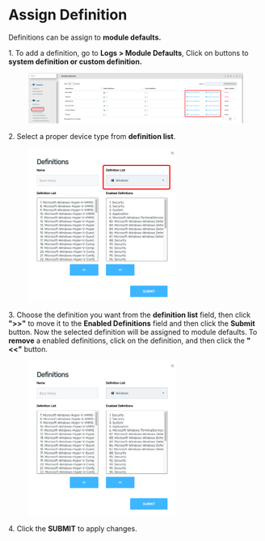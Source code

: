 # Assign Definition

Definitions can be assign to **module defaults.**&#x20;

1\.      To add a definition, go to **Logs > Module Defaults**, Click on buttons to **system definition or custom definition.**

<figure><img src="../../../.gitbook/assets/image (765).png" alt=""><figcaption></figcaption></figure>

2\.      Select a proper device type from **definition list**.

<div align="left">

<figure><img src="../../../.gitbook/assets/image (767).png" alt="" width="293"><figcaption></figcaption></figure>

</div>

3\.      Choose the definition you want from the **definition list** field, then click **">>"** to move it to the **Enabled Definitions** field and then click the **Submit** button. Now the selected definition will be assigned to module defaults. To **remove** a enabled definitions, click on the definition, and then click the **"<<"** button.

<div align="left">

<figure><img src="../../../.gitbook/assets/image (768).png" alt="" width="293"><figcaption></figcaption></figure>

</div>

4\.       Click the **SUBMIT** to apply changes.
